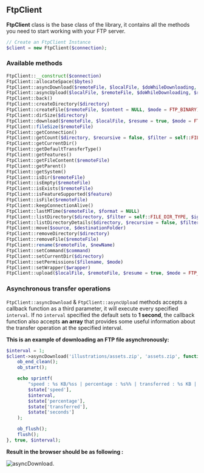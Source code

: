 ## FtpClient

**FtpClient** class is the base class of the library, it contains all the methods you need to start working with your FTP server.

```php
// Create an FtpClient Instance
$client = new FtpClient($connection);
```

### Available methods 

```php
FtpClient::__construct($connection)
FtpClient::allocateSpace($bytes)
FtpClient::asyncDownload($remoteFile, $localFile, $doWhileDownloading, $resume = true, $interval = 1, $mode = FTP_BINARY)
FtpClient::asyncUpload($localFile, $remoteFile, $doWhileDownloading, $resume = true, $interval = 1, $mode = FTP_BINARY)
FtpClient::back()
FtpClient::createDirectory($directory)
FtpClient::createFile($remoteFile, $content = NULL, $mode = FTP_BINARY)
FtpClient::dirSize($directory)
FtpClient::download($remoteFile, $localFile, $resume = true, $mode = FTP_BINARY)
FtpClient::fileSize($remoteFile)
FtpClient::getConnection()
FtpClient::getCount($directory, $recursive = false, $filter = self::FILE_DIR_TYPE, $ignoreDots = true)
FtpClient::getCurrentDir()
FtpClient::getDefaultTransferType()
FtpClient::getFeatures()
FtpClient::getFileContent($remoteFile)
FtpClient::getParent()
FtpClient::getSystem()
FtpClient::isDir($remoteFile)
FtpClient::isEmpty($remoteFile)
FtpClient::isExists($remoteFile)
FtpClient::isFeatureSupported($feature)
FtpClient::isFile($remoteFile)
FtpClient::keepConnectionAlive()
FtpClient::lastMTime($remoteFile, $format = NULL)
FtpClient::listDirectory($directory, $filter = self::FILE_DIR_TYPE, $ignoreDots = true)
FtpClient::listDirectoryDetails($directory, $recursive = false, $filter = self::FILE_DIR_TYPE, $ignoreDots = true)
FtpClient::move($source, $destinationFolder)
FtpClient::removeDirectory($directory)
FtpClient::removeFile($remoteFile)
FtpClient::rename($remoteFile, $newName)
FtpClient::setCommand($command)
FtpClient::setCurrentDir($directory)
FtpClient::setPermissions($filename, $mode)
FtpClient::setWrapper($wrapper)
FtpClient::upload($localFile, $remoteFile, $resume = true, $mode = FTP_BINARY)
```

### Asynchronous transfer operations

`FtpClient::asyncDownload` & `FtpClient::asyncUpload` methods accepts a callback function as a third parameter, it will execute every specified `interval`. If no `interval` specified the default sets to **1 second**, the callback function also accepts **an array** that provides some useful information about the transfer operation at the specified interval.
 
**This is an example of downloading an FTP file asynchronously:** 

```php
$interval = 1;
$client->asyncDownload('illustrations/assets.zip', 'assets.zip', function ($state) use ($interval) {
    ob_end_clean();
    ob_start();

    echo sprintf(
        "speed : %s KB/%ss | percentage : %s%% | transferred : %s KB | second now : %s <br>",
        $state['speed'],
        $interval,
        $state['percentage'],
        $state['transferred'],
        $state['seconds']
    );

    ob_flush();
    flush();
}, true, $interval);
```

**Result in the browser should be as following :** 

![asyncDownload](https://user-images.githubusercontent.com/49124992/82462957-bed5f700-9aab-11ea-95e3-2821254570a6.gif).
